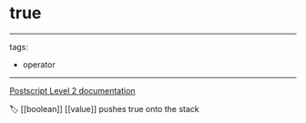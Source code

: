 # true

---
tags:

- operator

---

[Postscript Level 2 documentation](https://hepunx.rl.ac.uk/~adye/psdocs/ref/PSL2t.html#true)

🏷️ [[boolean]] [[value]]
pushes true onto the stack
